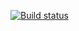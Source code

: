 [![Build status](https://ci.appveyor.com/api/projects/status/hanlxqgwdy6apcm5?svg=true)](https://ci.appveyor.com/project/dafokina/auto2-3)
